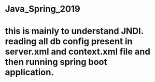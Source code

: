 # Java_Spring_2019

# this is mainly to understand JNDI. reading all db config present in server.xml and context.xml file and then running spring boot application.

